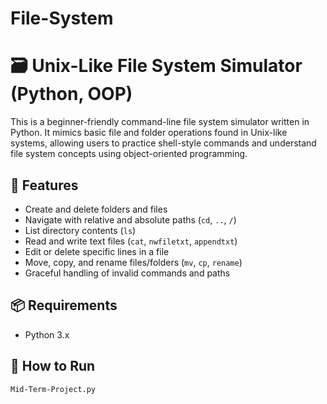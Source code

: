# File-System
# 🗃️ Unix-Like File System Simulator (Python, OOP)

This is a beginner-friendly command-line file system simulator written in Python. It mimics basic file and folder operations found in Unix-like systems, allowing users to practice shell-style commands and understand file system concepts using object-oriented programming.

## 🧰 Features

- Create and delete folders and files
- Navigate with relative and absolute paths (`cd`, `..`, `/`)
- List directory contents (`ls`)
- Read and write text files (`cat`, `nwfiletxt`, `appendtxt`)
- Edit or delete specific lines in a file
- Move, copy, and rename files/folders (`mv`, `cp`, `rename`)
- Graceful handling of invalid commands and paths

## 📦 Requirements

- Python 3.x

## 🚀 How to Run

```bash
Mid-Term-Project.py


